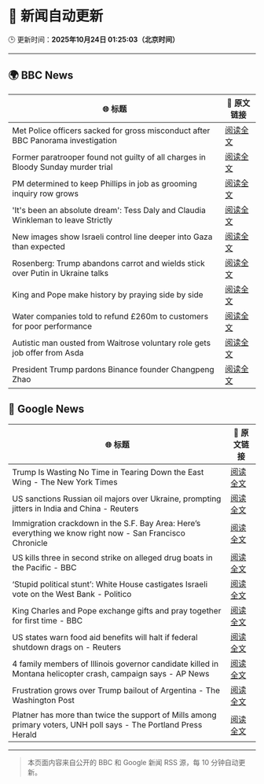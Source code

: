 # 🧠 新闻自动更新

🕒 更新时间：**2025年10月24日 01:25:03（北京时间）**

---

## 🌍 BBC News

| 🌐 标题 | 🔗 原文链接 |
|--------|-------------|
| Met Police officers sacked for gross misconduct after BBC Panorama investigation | [阅读全文](https://www.bbc.com/news/articles/cy0kynx59v0o?at_medium=RSS&at_campaign=rss) |
| Former paratrooper found not guilty of all charges in Bloody Sunday murder trial | [阅读全文](https://www.bbc.com/news/articles/c993nlken18o?at_medium=RSS&at_campaign=rss) |
| PM determined to keep Phillips in job as grooming inquiry row grows | [阅读全文](https://www.bbc.com/news/articles/cvgwnqeq5z0o?at_medium=RSS&at_campaign=rss) |
| 'It's been an absolute dream': Tess Daly and Claudia Winkleman to leave Strictly | [阅读全文](https://www.bbc.com/news/articles/cz0x1lr7j92o?at_medium=RSS&at_campaign=rss) |
| New images show Israeli control line deeper into Gaza than expected | [阅读全文](https://www.bbc.com/news/articles/cx2y00g4x29o?at_medium=RSS&at_campaign=rss) |
| Rosenberg: Trump abandons carrot and wields stick over Putin in Ukraine talks | [阅读全文](https://www.bbc.com/news/articles/cnve5532v7yo?at_medium=RSS&at_campaign=rss) |
| King and Pope make history by praying side by side | [阅读全文](https://www.bbc.com/news/articles/cnve5mdze8yo?at_medium=RSS&at_campaign=rss) |
| Water companies told to refund £260m to customers for poor performance | [阅读全文](https://www.bbc.com/news/articles/cdjrymnx1e8o?at_medium=RSS&at_campaign=rss) |
| Autistic man ousted from Waitrose voluntary role gets job offer from Asda | [阅读全文](https://www.bbc.com/news/articles/c98n53dpzx6o?at_medium=RSS&at_campaign=rss) |
| President Trump pardons Binance founder Changpeng Zhao | [阅读全文](https://www.bbc.com/news/articles/cly1qrl9l1qo?at_medium=RSS&at_campaign=rss) |

## 📰 Google News

| 🌐 标题 | 🔗 原文链接 |
|--------|-------------|
| Trump Is Wasting No Time in Tearing Down the East Wing - The New York Times | [阅读全文](https://news.google.com/rss/articles/CBMilAFBVV95cUxOTnFzNm5sbWt4Rnd3dDhJaTVvNUdHS2hudE4xOUdZd2g5WTB4bHZ1dEZmNHpHa0lEZmJwNnN0a3IwYUU4NFRzNjI5bnRKRkVWbEV4eVBnUndZYUZvWEU0WUhSWTg4cEJEeW52WkVBTHBWZGRwRTV3UXp4SEFTWlJpRzh1dWQ0cGhrWWJmMzB4SFowaHhf?oc=5) |
| US sanctions Russian oil majors over Ukraine, prompting jitters in India and China - Reuters | [阅读全文](https://news.google.com/rss/articles/CBMivwFBVV95cUxNeDhJUzB6MnJGSGtWN3owZ3NPVW1aTGhzdThNZTRQc05zZ2lEMkxQTFU4ZjFkQ2N2NVpJdXVLYVEyTUUwRkk5MjRXQ0xnNGt2ZkRrNGpjSmVvTGZ1S2xTZGtxNFNUYXZQUE01QzYwbWE3VjZXZmVOY0pyQW5IUnJXYlNILTRLWE9KLUE3OGdaOTNoUWF3QjZUVmx5dVRFNDI0elQ3cXVRblZHVzF3QVhjSmUteFpoSmpkUm13aW1SVQ?oc=5) |
| Immigration crackdown in the S.F. Bay Area: Here’s everything we know right now - San Francisco Chronicle | [阅读全文](https://news.google.com/rss/articles/CBMinAFBVV95cUxQREpLTGVEMk5yYWZRQUNnYllMajRrUlJYb0d6RWo1bktVMXRZa3BFY0dycGNDWFdYSXIyZkNfZkp5MXAwOUJNZTloNDNwOC1MZmRnaEV1WlVjU2hYenpHampvNHJINXdDdnZ4QXUxcWVoZGhNNmFpZ0ZXeGRsR0JadjNlYllXUEp5dXNEZVlsb0k5bzVpNlFIWVRZZGM?oc=5) |
| US kills three in second strike on alleged drug boats in the Pacific - BBC | [阅读全文](https://news.google.com/rss/articles/CBMiWkFVX3lxTE16cEZJbHhEaTdCWFI5aU9fQ3JqN3JGQjltZjNwRnNGcWtpcTRRR2UyU1dvMFRpaGhWczZ5YUloOERTRVViZ05iX1dPNi1TRUg0S1RCM2dWWlpDZ9IBX0FVX3lxTE5iS2FRalV3VW9VTWwtYnFUdEMtVnBYdTRDSEVwd25ja2NhcjAyczR5bFE0X0E4bjlDdGIxSk5zVGVkMmV2WGlkYW5WbWp5dTdOUlBOVXZPWG9BeEtPLTBV?oc=5) |
| ‘Stupid political stunt’: White House castigates Israeli vote on the West Bank - Politico | [阅读全文](https://news.google.com/rss/articles/CBMihAFBVV95cUxPMkV4ZkRwTXFjUjVrRk9IRDA1YXE2ZFljVFVUcW9icXkxelh3cU5CZC0zLTh1UDBTRkVvWlNlMHhJSks0cnUzbmRoV2xXbXQ1QWc1YXNJbTVmRGk3SmNoTVU0em42R2xuWXJSSC14dDJiel96Q05oLVVaZFNUZ3hCNmxOb1M?oc=5) |
| King Charles and Pope exchange gifts and pray together for first time - BBC | [阅读全文](https://news.google.com/rss/articles/CBMiVEFVX3lxTFB0RndDXy1YUXhyUDc1MW1iVzhCSldScHdzQWJsaFZiWVR5WGhiT3JJcFFkeGhCQU5QRHZndnBsVmUtNWp3NmNVd19MQkozXzFrTVpDUA?oc=5) |
| US states warn food aid benefits will halt if federal shutdown drags on - Reuters | [阅读全文](https://news.google.com/rss/articles/CBMiwwFBVV95cUxNYVR1eTZ5aG9KRkJlekhVYXFaa2RFVGpfM25kYklRaW83LTQ1X3hERXdjb3FlYWowLVB5WHFWV1I1WS1KampjUUoyNXhwVG1MdVZlOTdJNkx4MmpCbDRGVmk5RFhYUmdtbEp4MVhMYXR2V1VycWJMNmthMXQ5d3RyZTN0YmZza2FaZGpsa1BYUGtsazVyV01zUEFISWNvWkJfRXBfYjM1MG5mVDRFZmJ4cGg5ektnellDcll0ZVV6XzJpWVk?oc=5) |
| 4 family members of Illinois governor candidate killed in Montana helicopter crash, campaign says - AP News | [阅读全文](https://news.google.com/rss/articles/CBMingFBVV95cUxNT1ZrR01BNy11Tkp0bmprUGlNUkhRNVA5Z1h4R1NMSlFHNWstZDJmazJvUURJQ3VvQ2dxUG40TUhubHVKS19PWmQ2SHdMSGNkZzZhUlQyNEo4dnpsdVFSNjl6TWdKMVE5dFB6N05WS2lHVzBEV0ppZmlXNk0tc2hBb2NiaHZJam5laHdMTndkMWNJWG5UTFc4aGw3bUFGdw?oc=5) |
| Frustration grows over Trump bailout of Argentina - The Washington Post | [阅读全文](https://news.google.com/rss/articles/CBMiiwFBVV95cUxNN1AyZ25FcUJUUXVjM1NTUGhSRHlNdTNEcXo1ckNRRU9hc2xQVm1QNi00Si1ZU2U5TnloLVNmRDhjUEhieWVrOEtfWWhZcVdnc3BmR25yWkxvcktXRVoxc0V2cmZMTXFjTXFXSC1lZ2MtLVBfdzlPSWVNR0dBMVlKTXRWeDY5SWpHc3hr?oc=5) |
| Platner has more than twice the support of Mills among primary voters, UNH poll says - The Portland Press Herald | [阅读全文](https://news.google.com/rss/articles/CBMiwAFBVV95cUxNR1pDbGtxRjN5MVFNNm1xblozR2ZXYVgzVW5wR1pTUDQtSXJRaFNibDJxRk5FcmN3ZlJXeTFWc1RTSzJVTXUxOVRDV1N2UnZaaXpPaFdra0JqZlUyTzBlVmRJZ2JWb2VKRXlvc1R1dlJYT1Ntak9qN0xnMnJrV2JOM25iVXg1SVgyMmV0ZEV3ck1JMHEyUl8yT0I5WmFFOEhXVnFlc0loZFVuQl9LR0luMmh3b05zOHR4Z1ZKOHVHSmo?oc=5) |

---
> 本页面内容来自公开的 BBC 和 Google 新闻 RSS 源，每 10 分钟自动更新。